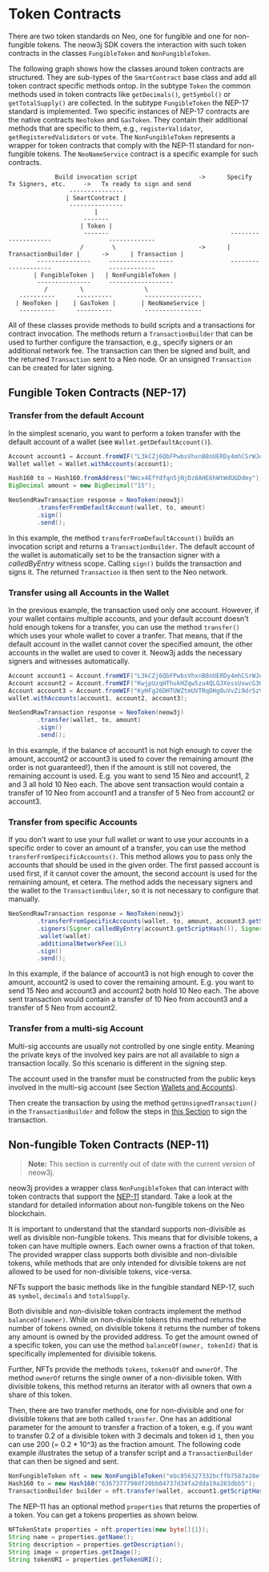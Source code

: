 # Token Contracts

There are two token standards on Neo, one for fungible and one for non-fungible tokens. The neow3j SDK covers the
interaction with such token contracts in the classes `FungibleToken` and `NonFungibleToken`.

The following graph shows how the classes around token contracts are structured. They are sub-types of the
`SmartContract` base class and add all token contract specific methods ontop.
In the subtype `Token` the common methods used in token contracts like `getDecimals()`, `getSymbol()` or
`getTotalSupply()` are collected.  In the subtype `FungibleToken` the NEP-17 standard is implemented. Two specific
instances of NEP-17 contracts are the native contracts `NeoToken` and `GasToken`. They contain their additional methods
that are specific to them, e.g., `registerValidator`, `getRegisteredValidators` or `vote`.  The `NonFungibleToken`
represents a wrapper for token contracts that comply with the NEP-11 standard for non-fungible tokens. The
`NeoNameService` contract is a specific example for such contracts.

```
             Build invocation script                 ->      Specify Tx Signers, etc.     ->   Tx ready to sign and send
                 ---------------
                | SmartContract |
                 ---------------
                        |
                     -------
                    | Token |
                     -------                                  --------------------                -------------
                    /        \                       ->      | TransactionBuilder |      ->      | Transaction |
        ---------------     ------------------                --------------------                -------------
       | FungibleToken |   | NonFungibleToken |
        ---------------     ------------------
          /         \                 \
   ----------      ----------         ----------------
  | NeoToken |    | GasToken |       | NeoNameService |
   ----------      ----------         ----------------
```

All of these classes provide methods to build scripts and a transactions for contract invocation. The methods return a
`TransactionBuilder` that can be used to further configure the transaction, e.g., specify signers or an additional
network fee. The transaction can then be signed and built, and the returned `Transaction` sent to a Neo node.  Or an
unsigned `Transaction` can be created for later signing.


## Fungible Token Contracts (NEP-17)

### Transfer from the default Account

In the simplest scenario, you want to perform a token transfer with the default account of a wallet (see `Wallet.getDefaultAccount()`).

```java
Account account1 = Account.fromWIF("L3kCZj6QbFPwbsVhxnB8nUERDy4mhCSrWJew4u5Qh5QmGMfnCTda");
Wallet wallet = Wallet.withAccounts(account1);

Hash160 to = Hash160.fromAddress("NWcx4EfYdfqn5jNjDz8AHE6hWtWdUGDdmy");
BigDecimal amount = new BigDecimal("15");

NeoSendRawTransaction response = NeoToken(neow3j)
        .transferFromDefaultAccount(wallet, to, amount)
        .sign()
        .send();
```

In this example, the method `transferFromDefaultAccount()` builds an invocation script and returns a
`TransactionBuilder`. The default account of the wallet is automatically set to be the transaction signer with a
*calledByEntry* witness scope. Calling `sign()` builds the transaction and signs it. The returned `Transaction` is then 
sent to the Neo network.

### Transfer using all Accounts in the Wallet

In the previous example, the transaction used only one account. However, if your wallet contains multiple accounts, and
your default account doesn't hold enough tokens for a transfer, you can use the method `transfer()` which uses your
whole wallet to cover a tranfer. That means, that if the default account in the wallet cannot cover the specified
amount, the other accounts in the wallet are used to cover it. Neow3j adds the necessary signers and witnesses automatically.

```java
Account account1 = Account.fromWIF("L3kCZj6QbFPwbsVhxnB8nUERDy4mhCSrWJew4u5Qh5QmGMfnCTda");
Account account2 = Account.fromWIF("KwjpUzqHThukHZqw5zu4QLGJXessUxwcG3GinhJeBmqj4uKM4K5z");
Account account3 = Account.fromWIF("KyHFg26DHTUWZtmUVTRqDHg8uVvZi9dr5zV3tQ22JZUjvWVCFvtw");
wallet.withAccounts(account1, account2, account3);

NeoSendRawTransaction response = NeoToken(neow3j)
        .transfer(wallet, to, amount)
        .sign()
        .send();
```

In this example, if the balance of account1 is not high enough to cover the amount, account2 or account3 is used to
cover the remaining amount (the order is not guaranteed!), then if the amount is still not covered, the remaining
account is used. E.g. you want to send 15 Neo and account1, 2 and 3 all hold 10 Neo each. The above sent transaction
would contain a transfer of 10 Neo from account1 and a transfer of 5 Neo from account2 or account3.

### Transfer from specific Accounts

If you don't want to use your full wallet or want to use your accounts in a specific order to cover an amount of a
transfer, you can use the method `transferFromSpecificAccounts()`. This method allows you to pass only the accounts that
should be used in the given order. The first passed account is used first, if it cannot cover the amount, the second
account is used for the remaining amount, et cetera.  The method adds the necessary signers and the wallet to the
`TransactionBuilder`, so it is not necessary to configure that manually.

```java
NeoSendRawTransaction response = NeoToken(neow3j)
        .transferFromSpecificAccounts(wallet, to, amount, account3.getScriptHash(), account2.getScriptHash())
        .signers(Signer.calledByEntry(account3.getScriptHash()), Signer.calledByEntry(account2.getScriptHash()))
        .wallet(wallet)
        .additionalNetworkFee(1L)
        .sign()
        .send();
```

In this example, if the balance of account3 is not high enough to cover the amount, account2 is used to cover the remaining amount.
E.g. you want to send 15 Neo and account3 and account2 both hold 10 Neo each. The above sent transaction would contain a transfer
of 10 Neo from account3 and a transfer of 5 Neo from account2.

### Transfer from a multi-sig Account

Multi-sig accounts are usually not controlled by one single entity. Meaning the private keys of the involved key pairs
are not all available to sign a transaction locally. So this scenario is different in the signing step.

The account used in the transfer must be constructed from the public keys involved in the multi-sig account
(see Section [Wallets and Accounts](dapp_development/wallets_and_accounts.md#creating-an-account)).

Then create the transaction by using the method `getUnsignedTransaction()` in the `TransactionBuilder` and follow the steps
in [this Section](dapp_development/contract_invocation.md#signing-a-transaction-with-a-multi-sig-account) to sign the transaction.

## Non-fungible Token Contracts (NEP-11)

> **Note:** This section is currently out of date with the current version of neow3j.

neow3j provides a wrapper class `NonFungibleToken` that can interact with token contracts that support the
[NEP-11](https://github.com/neo-project/proposals/blob/master/nep-11.mediawiki) standard. Take a look at the standard for detailed
information about non-fungible tokens on the Neo blockchain.

It is important to understand that the standard supports non-divisible as well as divisible non-fungible tokens.
This means that for divisible tokens, a token can have multiple owners. Each owner owns a fraction of that token.
The provided wrapper class supports both divisible and non-divisible tokens, while methods that are only intended
for divisible tokens are not allowed to be used for non-divisible tokens, vice-versa.

NFTs support the basic methods like in the fungible standard NEP-17, such as `symbol`, `decimals` and `totalSupply`.

Both divisible and non-divisible token contracts implement the method `balanceOf(owner)`. While on non-divisible tokens
this method returns the number of tokens owned, on divisible tokens it returns the number of tokens any amount is owned by
the provided address. To get the amount owned of a specific token, you can use the method `balanceOf(owner, tokenId)` that is
specifically implemented for divisible tokens.

Further, NFTs provide the methods `tokens`, `tokensOf` and `ownerOf`. The method `ownerOf` returns the single owner of a
non-divisible token. With divisible tokens, this method returns an iterator with all owners that own a share of this token.

Then, there are two transfer methods, one for non-divisible and one for divisible tokens that are both called `transfer`.
One has an additional parameter for the amount to transfer a fraction of a token, e.g. if you want to transfer 0.2 of a divisible
token with 3 decimals and token id `1`, then you can use 200 (= 0.2 * 10^3) as the fraction amount. The following code example
illustrates the setup of a transfer script and a `TransactionBuilder` that can then be signed and sent.

```java
NonFungibleToken nft = new NonFungibleToken("ebc856327332bcffb7587a28ef8d144df6be8537", neow3j);
Hash160 to = new Hash160("6367377798df20bb04737d34fa2dda19a283dbb5");
TransactionBuilder builder = nft.transfer(wallet, account1.getScriptHash(), to, new BigInteger("200"), new byte[]{1});
```

The NEP-11 has an optional method `properties` that returns the properties of a token. You can get a tokens properties as shown below.

```java
NFTokenState properties = nft.properties(new byte[]{1});
String name = properties.getName();
String description = properties.getDescription();
String image = properties.getImage();
String tokenURI = properties.getTokenURI();
```

